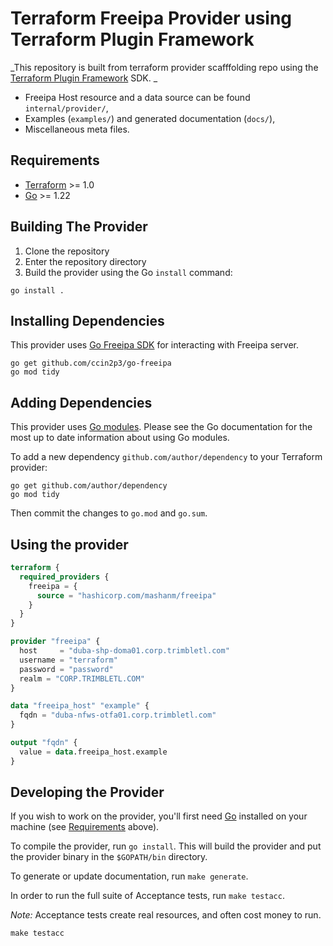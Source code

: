 # Terraform Freeipa Provider using Terraform Plugin Framework

_This repository is built from terraform provider scafffolding repo using the [Terraform Plugin Framework](https://github.com/hashicorp/terraform-plugin-framework) SDK. _


- Freeipa Host resource and a data source can be found `internal/provider/`,
- Examples (`examples/`) and generated documentation (`docs/`),
- Miscellaneous meta files.


## Requirements

- [Terraform](https://developer.hashicorp.com/terraform/downloads) >= 1.0
- [Go](https://golang.org/doc/install) >= 1.22

## Building The Provider

1. Clone the repository
1. Enter the repository directory
1. Build the provider using the Go `install` command:

```shell
go install .
```
## Installing Dependencies

This provider uses [Go Freeipa SDK](https://github.com/camptocamp/go-freeipa) for interacting with Freeipa server.

```shell
go get github.com/ccin2p3/go-freeipa
go mod tidy
```

## Adding Dependencies

This provider uses [Go modules](https://github.com/golang/go/wiki/Modules).
Please see the Go documentation for the most up to date information about using Go modules.

To add a new dependency `github.com/author/dependency` to your Terraform provider:

```shell
go get github.com/author/dependency
go mod tidy
```

Then commit the changes to `go.mod` and `go.sum`.

## Using the provider

```terraform
terraform {
  required_providers {
    freeipa = {
      source = "hashicorp.com/mashanm/freeipa"
    }
  }
}

provider "freeipa" {
  host     = "duba-shp-doma01.corp.trimbletl.com"
  username = "terraform"
  password = "password"
  realm = "CORP.TRIMBLETL.COM"
}

data "freeipa_host" "example" {
  fqdn = "duba-nfws-otfa01.corp.trimbletl.com"
}

output "fqdn" {
  value = data.freeipa_host.example
}

```

## Developing the Provider

If you wish to work on the provider, you'll first need [Go](http://www.golang.org) installed on your machine (see [Requirements](#requirements) above).

To compile the provider, run `go install`. This will build the provider and put the provider binary in the `$GOPATH/bin` directory.

To generate or update documentation, run `make generate`.

In order to run the full suite of Acceptance tests, run `make testacc`.

*Note:* Acceptance tests create real resources, and often cost money to run.

```shell
make testacc
```

